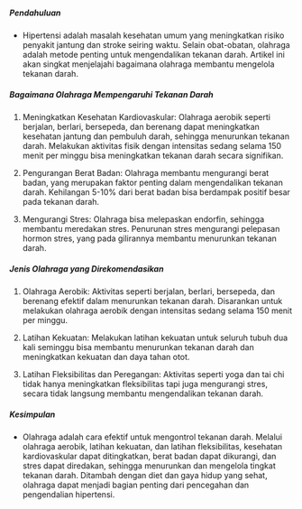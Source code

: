 ##### Pendahuluan 
* Hipertensi adalah masalah kesehatan umum yang meningkatkan risiko penyakit jantung dan stroke seiring waktu. Selain obat-obatan, olahraga adalah metode penting untuk mengendalikan tekanan darah. Artikel ini akan singkat menjelajahi bagaimana olahraga membantu mengelola tekanan darah.

##### Bagaimana Olahraga Mempengaruhi Tekanan Darah
1. Meningkatkan Kesehatan Kardiovaskular: Olahraga aerobik seperti berjalan, berlari, bersepeda, dan berenang dapat meningkatkan kesehatan jantung dan pembuluh darah, sehingga menurunkan tekanan darah. Melakukan aktivitas fisik dengan intensitas sedang selama 150 menit per minggu bisa meningkatkan tekanan darah secara signifikan.

2. Pengurangan Berat Badan: Olahraga membantu mengurangi berat badan, yang merupakan faktor penting dalam mengendalikan tekanan darah. Kehilangan 5-10% dari berat badan bisa berdampak positif besar pada tekanan darah.

3. Mengurangi Stres: Olahraga bisa melepaskan endorfin, sehingga membantu meredakan stres. Penurunan stres mengurangi pelepasan hormon stres, yang pada gilirannya membantu menurunkan tekanan darah.

##### Jenis Olahraga yang Direkomendasikan
1. Olahraga Aerobik: Aktivitas seperti berjalan, berlari, bersepeda, dan berenang efektif dalam menurunkan tekanan darah. Disarankan untuk melakukan olahraga aerobik dengan intensitas sedang selama 150 menit per minggu.

2. Latihan Kekuatan: Melakukan latihan kekuatan untuk seluruh tubuh dua kali seminggu bisa membantu menurunkan tekanan darah dan meningkatkan kekuatan dan daya tahan otot.

3. Latihan Fleksibilitas dan Peregangan: Aktivitas seperti yoga dan tai chi tidak hanya meningkatkan fleksibilitas tapi juga mengurangi stres, secara tidak langsung membantu mengendalikan tekanan darah.

##### Kesimpulan
* Olahraga adalah cara efektif untuk mengontrol tekanan darah. Melalui olahraga aerobik, latihan kekuatan, dan latihan fleksibilitas, kesehatan kardiovaskular dapat ditingkatkan, berat badan dapat dikurangi, dan stres dapat diredakan, sehingga menurunkan dan mengelola tingkat tekanan darah. Ditambah dengan diet dan gaya hidup yang sehat, olahraga dapat menjadi bagian penting dari pencegahan dan pengendalian hipertensi.